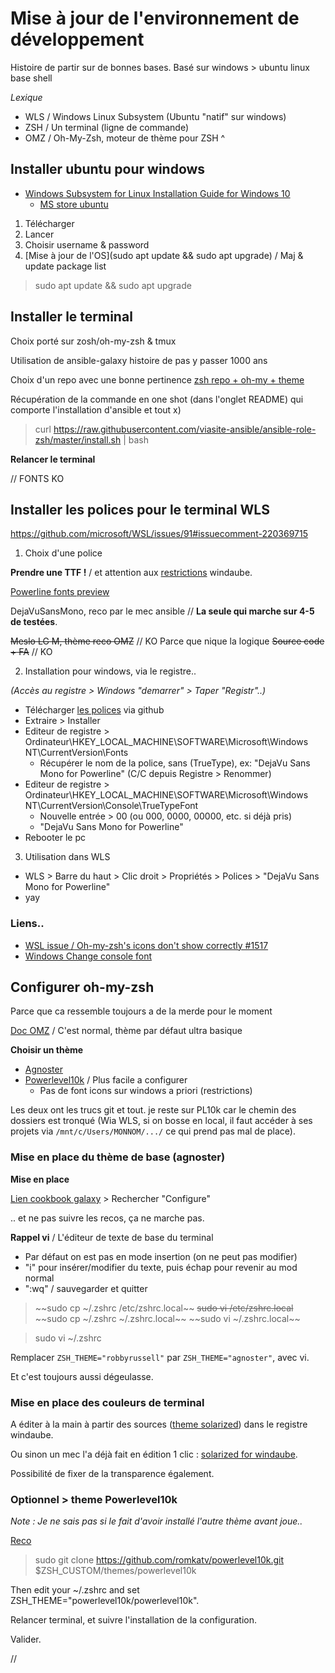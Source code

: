 # Mise à jour de l'environnement de développement

Histoire de partir sur de bonnes bases. Basé sur windows > ubuntu linux base shell

*Lexique*

- WLS / Windows Linux Subsystem (Ubuntu "natif" sur windows)
- ZSH	/ Un terminal (ligne de commande)
- OMZ / Oh-My-Zsh, moteur de thème pour ZSH ^



## Installer ubuntu pour windows

- [Windows Subsystem for Linux Installation Guide for Windows 10](https://docs.microsoft.com/en-us/windows/wsl/install-win10)
	- [MS store ubuntu](https://www.microsoft.com/en-us/p/ubuntu/9nblggh4msv6)

1. Télécharger
2. Lancer
3. Choisir username & password
4. [Mise à jour de l'OS](sudo apt update && sudo apt upgrade) / Maj & update package list

> sudo apt update && sudo apt upgrade



## Installer le terminal

Choix porté sur zosh/oh-my-zsh & tmux

Utilisation de ansible-galaxy histoire de pas y passer 1000 ans

Choix d'un repo avec une bonne pertinence [zsh repo + oh-my + theme](https://galaxy.ansible.com/viasite-ansible/zsh)

Récupération de la commande en one shot (dans l'onglet README) qui comporte l'installation d'ansible et tout x)

> curl https://raw.githubusercontent.com/viasite-ansible/ansible-role-zsh/master/install.sh | bash 

**Relancer le terminal**

// FONTS KO



## Installer les polices pour le terminal WLS

https://github.com/microsoft/WSL/issues/91#issuecomment-220369715

1. Choix d'une police

**Prendre une TTF !** / et attention aux [restrictions](https://superuser.com/questions/583835/adding-microsoft-console-cmd-font-in-registry-does-not-work-with-eastern-asian) windaube.

[Powerline fonts preview](https://github.com/powerline/fonts/blob/master/samples/All.md)

DejaVuSansMono, reco par le mec ansible // **La seule qui marche sur 4-5 de testées**.

~~Meslo LG M, thème reco OMZ~~ // KO Parce que nique la logique
~~Source code + FA~~ // KO

2. Installation pour windows, via le registre..

*(Accès au registre > Windows "demarrer" > Taper "Registr"..)*

- Télécharger [les polices](https://github.com/powerline/fonts) via github
- Extraire > Installer
- Editeur de registre > Ordinateur\HKEY_LOCAL_MACHINE\SOFTWARE\Microsoft\Windows NT\CurrentVersion\Fonts
	- Récupérer le nom de la police, sans (TrueType), ex: "DejaVu Sans Mono for Powerline" (C/C depuis Registre > Renommer)
- Editeur de registre > Ordinateur\HKEY_LOCAL_MACHINE\SOFTWARE\Microsoft\Windows NT\CurrentVersion\Console\TrueTypeFont
	- Nouvelle entrée > 00 (ou 000, 0000, 00000, etc. si déjà pris)
	- "DejaVu Sans Mono for Powerline"
- Rebooter le pc

3. Utilisation dans WLS

- WLS > Barre du haut > Clic droit > Propriétés > Polices > "DejaVu Sans Mono for Powerline"
- yay


### Liens..

- [WSL issue / Oh-my-zsh's icons don't show correctly #1517](https://github.com/Microsoft/WSL/issues/1517)
- [Windows Change console font](https://superuser.com/questions/5035/how-to-change-the-windows-xp-console-font)



## Configurer oh-my-zsh

Parce que ca ressemble toujours a de la merde pour le moment

[Doc OMZ](https://github.com/ohmyzsh/ohmyzsh#themes) / C'est normal, thème par défaut ultra basique

**Choisir un thème**

- [Agnoster](https://github.com/ohmyzsh/ohmyzsh/wiki/Themes#agnoster)
- [Powerlevel10k](https://gist.github.com/kevin-smets/8568070#powerlevel9k--powerlevel10k) / Plus facile a configurer
	- Pas de font icons sur windows a priori (restrictions)

Les deux ont les trucs git et tout. je reste sur PL10k car le chemin des dossiers est tronqué (Wia WLS, si on bosse en local, il faut accéder à ses projets via `/mnt/c/Users/MONNOM/.../` ce qui prend pas mal de place).


### Mise en place du thème de base (agnoster)

**Mise en place**

[Lien cookbook galaxy](https://galaxy.ansible.com/viasite-ansible/zsh) > Rechercher "Configure"

.. et ne pas suivre les recos, ça ne marche pas.

**Rappel vi** / L'éditeur de texte de base du terminal

- Par défaut on est pas en mode insertion (on ne peut pas modifier)
- "i" pour insérer/modifier du texte, puis échap pour revenir au mod normal
- ":wq" / sauvegarder et quitter

> ~~sudo cp ~/.zshrc /etc/zshrc.local~~ 
> ~~sudo vi /etc/zshrc.local~~ 
> ~~sudo cp ~/.zshrc ~/.zshrc.local~~ 
> ~~sudo vi ~/.zshrc.local~~ 

> sudo vi ~/.zshrc 

Remplacer `ZSH_THEME="robbyrussell"` par `ZSH_THEME="agnoster"`, avec vi.

Et c'est toujours aussi dégeulasse.


### Mise en place des couleurs de terminal

A éditer à la main à partir des sources ([theme solarized](https://ethanschoonover.com/solarized/)) dans le registre windaube.

Ou sinon un mec l'a déjà fait en édition 1 clic : [solarized for windaube](https://github.com/nsilvestri/solarized-dark-for-wsl).

Possibilité de fixer de la transparence également.


### Optionnel > theme Powerlevel10k

*Note : Je ne sais pas si le fait d'avoir installé l'autre thème avant joue..*

[Reco](https://gist.github.com/kevin-smets/8568070#powerlevel9k--powerlevel10k)

> sudo git clone https://github.com/romkatv/powerlevel10k.git $ZSH_CUSTOM/themes/powerlevel10k

Then edit your ~/.zshrc and set ZSH_THEME="powerlevel10k/powerlevel10k".

Relancer terminal, et suivre l'installation de la configuration.

Valider.























//
